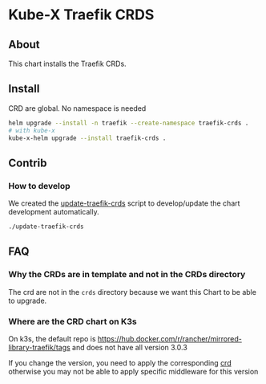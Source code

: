 # Kube-X Traefik CRDS


## About

This chart installs the Traefik CRDs.



## Install

CRD are global. No namespace is needed
```bash
helm upgrade --install -n traefik --create-namespace traefik-crds .
# with kube-x
kube-x-helm upgrade --install traefik-crds .
```

## Contrib

### How to develop

We created the [update-traefik-crds](update-traefik-crds) script
to develop/update the chart development automatically.

```bash
./update-traefik-crds
```

## FAQ

### Why the CRDs are in template and not in the CRDs directory

The crd are not in the `crds` directory
because we want this Chart to be able to upgrade.

### Where are the CRD chart on K3s

On k3s, the default repo is https://hub.docker.com/r/rancher/mirrored-library-traefik/tags
and does not have all version 3.0.3

If you change the version, you need to apply the corresponding [crd](https://doc.traefik.io/traefik/user-guides/crd-acme/#ingressroute-definition)
otherwise you may not be able to apply specific middleware for this version
